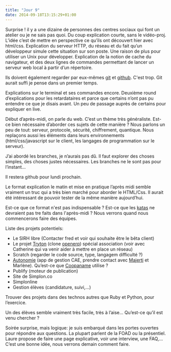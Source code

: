 ```yaml
---
title: "Jour 9"
date: 2014-09-18T13:15:29+01:00
---
```


Surprise ! il y a une dizaine de personnes des centres sociaux qui font un
atelier ou je ne sais pas quoi. Du coup explication courte, sans le vidéo-proj.
L’idée c’est de mettre en perspective ce qu’ils ont découvert hier avec
html/css. Explication du serveur HTTP, du réseau et du fait qu’un développeur
simule cette situation sur son poste. Une raison de plus pour utiliser un Unix
pour développer. Explication de la notion de cache du navigateur, et des deux
lignes de commandes permettant de lancer un serveur web local à partir d’un
répertoire.

Ils doivent également regarder par eux-mêmes [git](https://git-scm.com/) et
[github](https://github.com). C'est trop. Git aurait suffi je pense dans un
premier temps.

Explications sur le terminal et ses commandes encore. Deuxième round
d’explications pour les retardataires et parce que certains n’ont pas pu
entendre ce que je disais avant. Un peu de passage auprès de certains pour
expliquer en live.

Début d’après-midi, on parle du web. C’est un thème très généraliste.  Est-ce
bien nécessaire d’aborder ces sujets de cette manière ? Nous parlons un peu de
tout: serveur, protocole, sécurité, chiffrement, quantique. Nous replaçons
aussi les éléments dans leurs environnements (html/css/javascript sur le
client, les langages de programmation sur le serveur).

J’ai abordé les branches, je n’aurais pas dû. Il faut explorer des choses
simples, des choses justes nécessaires. Les branches ne le sont pas pour
l’instant…

Il restera github pour lundi prochain.

Le format explication le matin et mise en pratique l’après midi semble vraiment
un truc qui a très bien marché pour aborder le HTML/Css. Il aurait été
intéressant de pouvoir tester de la même manière aujourd’hui.

Est-ce que ce format n'est pas indispensable ? Est-ce que les
[katas](http://codingdojo.org) ne devraient pas tre faits dans l'après-midi ?
Nous verrons quand nous commencerons faire des équipes.

Liste des projets potentiels:

-   Le SIRH libre (Contacter fred et voir qui souhaite être le bêta client)
-   Le projet [Tryton](http://www.tryton.org/fr/) (clone [openerp](https://www.odoo.com/)) spécial association (voir avec Catherine
    qui va venir aider à mettre en place un réseau)
-   Scratch (regarder le code source, type, langagem difficulté ?)
-   [Autonomie](http://autonomie.coop/) (app de gestion CAE, prendre contact avec [Majerti](https://www.majerti.fr/fr/) et Marlène).
    Qu’est-ce que [Coopaname](http://www.coopaname.coop/) utilise ?
-   Publify (moteur de publication)
-   Site de Simplon.co
-   Simplonline
-   Gestion élèves (candidature, suivi,…)

Trouver des projets dans des technos autres que Ruby et Python, pour
l’exercice.

Un des élèves semble vraiment très facile, très à l’aise… Qu’est-ce qu’il est
venu chercher ?

Soirée surprise, mais logique: je suis embarqué dans les portes ouvertes pour
répondre aux questions. La plupart parlent de la FOAD ou la présentiel. Laure
propose de faire une page explicative, voir une interview, une FAQ,… C’est une
bonne idée, nous verrons demain comment faire.



